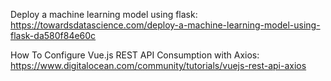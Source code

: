 Deploy a machine learning model using flask: https://towardsdatascience.com/deploy-a-machine-learning-model-using-flask-da580f84e60c

How To Configure Vue.js REST API Consumption with Axios: https://www.digitalocean.com/community/tutorials/vuejs-rest-api-axios